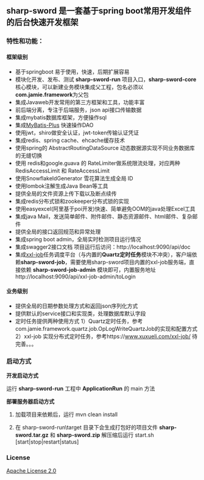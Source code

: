 ## sharp-sword 是一套基于spring boot常用开发组件的后台快速开发框架

### 特性和功能：

#### 框架级别
- 基于springboot 易于使用，快速，后期扩展容易
- 模块化开发、发布、测试 **sharp-sword-run** 项目入口，**sharp-sword-core** 核心模块，可以新建业务模块集成父工程，包名必须以**com.jamie.framework**为父包
- 集成Javaweb开发常用的第三方框架和工具，功能丰富
- 前后端分离，专注于后端服务，json api接口传输数据
- 集成mybatis数据库框架，方便操作sql
- 集成[MyBatis-Plus](https://mp.baomidou.com/) 快速操作DAO
- 使用jwt，shiro做安全认证，jwt-token传输认证凭证
- 集成redis、spring cache、ehcache缓存技术
- 使用spring的 AbstractRoutingDataSource 动态数据源实现不同业务数据库的无缝切换
- 使用 redis和google.guava 的 RateLimiter做系统限流处理，对应两种 RedisAccessLimit 和 RateAccessLimit
- 使用SnowflakeIdGenerator 雪花算法生成全局 ID
- 使用lombok注解生成Java Bean等工具
- 提供全局的文件资源上传下载以及断点续传
- 集成redis分布式锁和zookeeper分布式锁的实现
- 使用easyexcel(阿里基于poi开发)快速、简单避免OOM的java处理Excel工具
- 集成java Mail，发送简单邮件、附件邮件、静态资源邮件、html邮件、复杂邮件
- 提供全局的接口返回规范和异常处理
- 集成spring boot admin，全局实时检测项目运行情况
- 集成swagger2接口文档 项目运行后访问：http://localhost:9090/api/doc
- 集成[xxl-job](https://www.xuxueli.com/xxl-job/)任务调度平台（与内置的**Quartz定时任务**模块不冲突），客户端依赖**sharp-sword-job**，需要使用sharp-sword项目内置的xxl-job服务端，直接依赖 **sharp-sword-job-admin** 模块即可，内置服务地址 http://localhost:9090/api/xxl-job-admin/toLogin

#### 业务级别
- 提供全局的日期参数处理方式和返回json序列化方式
- 提供默认的service接口和实现类，处理数据库默认字段
- 定时任务提供两种使用方式 
  1）Quartz定时任务，参考com.jamie.framework.quartz.job.OpLogWriteQuartzJob的实现和配置方式
  2）xxl-job 实现分布式定时任务，参考https://www.xuxueli.com/xxl-job/
待完善。。。

### 启动方式

**开发启动方式**

运行 **sharp-sword-run** 工程中 **ApplicationRun** 的 main 方法

**部署服务器启动方式**

1. 加载项目来依赖后，运行 mvn clean install

2. 在 sharp-sword-run\target 目录下会生成打包好的项目文件 **sharp-sword.tar.gz** 和 **sharp-sword.zip** 解压缩后运行 start.sh [start|stop|restart|status]

### License
[Apache License 2.0](http://www.apache.org/licenses/)
